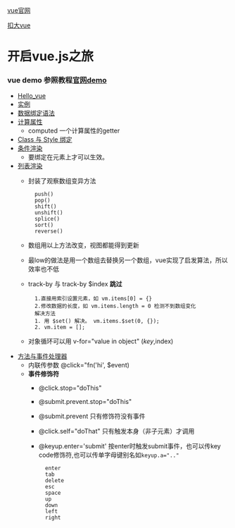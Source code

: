 [vue官网](http://cn.vuejs.org/)

[扣大vue](https://github.com/cody1991/learn/tree/gh-pages/learning/vuejs-learn)

# 开启vue.js之旅

### vue demo 参照教程[官网demo](http://cn.vuejs.org/guide/index.html)

* [Hello_vue](http://cn.vuejs.org/guide/index.html)
* [实例](http://cn.vuejs.org/guide/instance.html)
* [数据绑定语法](http://cn.vuejs.org/guide/syntax.html)
* [计算属性](http://cn.vuejs.org/guide/computed.html)
	* computed 一个计算属性的getter
* [Class 与 Style 绑定](http://cn.vuejs.org/guide/class-and-style.html)
* [条件渲染](http://cn.vuejs.org/guide/conditional.html)
	* 要绑定在元素上才可以生效。
* [列表渲染](http://cn.vuejs.org/guide/list.html)  
	* 封装了观察数组变异方法
	
			push()
			pop()
			shift()
			unshift()
			splice()
			sort()
			reverse() 
	* 数组用以上方法改变，视图都能得到更新
	* 最low的做法是用一个数组去替换另一个数组，vue实现了启发算法，所以效率也不低
	* track-by 与 track-by $index __跳过__
	
			1.直接用索引设置元素，如 vm.items[0] = {} 
			2.修改数据的长度，如 vm.items.length = 0 检测不到数组变化
			解决方法
			1. 用 $set() 解决。 vm.items.$set(0, {});
			2. vm.item = [];
	* 对象循环可以用 v-for="value in object" ($key,$index)
* [方法与事件处理器](http://cn.vuejs.org/guide/events.html)
	* 内联传参数 @click="fn('hi', $event)
	* __事件修饰符__  
		* @click.stop="doThis"
		* @submit.prevent.stop="doThis"
		* @submit.prevent  只有修饰符没有事件
		* @click.self="doThat" 只有触发本身（非子元素）才调用
		* @keyup.enter='submit' 按enter时触发submit事件，也可以传key code修饰符,也可以传单字母键别名如`keyup.a=".."`
		
				enter
				tab
				delete
				esc
				space
				up
				down
				left
				right



























